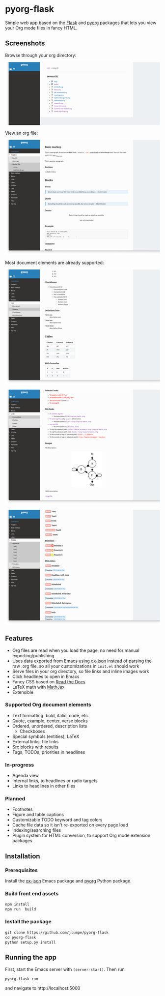 # pyorg-flask

Simple web app based on the [Flask](http://flask.pocoo.org) and
[pyorg](http://github.com/jlumpe/pyorg) packages that lets you view your Org
mode files in fancy HTML.


## Screenshots

Browse through your org directory:

![directory](screenshots/directory.png)

View an org file:

![Markup and blocks](screenshots/markup-and-blocks.png)

Most document elements are already supported:

![Lists and tables](screenshots/lists-and-tables.png)

![Links and images](screenshots/links-and-images.png)

![Todos](screenshots/todos.png)



## Features

* Org files are read when you load the page, no need for manual exporting/publishing
* Uses data exported from Emacs using [ox-json](http://github.com/jlumpe/ox-json)
  instead of parsing the raw .org file, so all your customizations in `init.el`
  should work
* Serve files in your org directory, so file links and inline images work
* Click headlines to open in Emacs
* Fancy CSS based on [Read the Docs](https://github.com/readthedocs/sphinx_rtd_theme)
* LaTeX math with [MathJax](http://mathjax.org)
* Extensible


### Supported Org document elements

* Text formatting: bold, italic, code, etc.
* Quote, example, center, verse blocks
* Ordered, unordered, description lists
	* Checkboxes
* Special symbols (entities), LaTeX
* External links, file links
* Src blocks with results
* Tags, TODOs, priorities in headlines


### In-progress

* Agenda view
* Internal links, to headlines or radio targets
* Links to headlines in other files


### Planned

* Footnotes
* Figure and table captions
* Customizable TODO keyword and tag colors
* Cache file data so it isn't re-exported on every page load
* Indexing/searching files
* Plugin system for HTML conversion, to support Org mode extension packages


## Installation

### Prerequisites

Install the [ox-json](github.com/jlumpe/ox-json) Emacs package and
[pyorg](github.com/jlumpe/pyorg) Python package.


### Build front end assets

```
npm install
npm run  build
```


### Install the package

```
git clone https://github.com/jlumpe/pyorg-flask
cd pyorg-flask
python setup.py install
```


## Running the app

First, start the Emacs server with `(server-start)`. Then run

    pyorg-flask run
    
and navigate to http://localhost:5000
